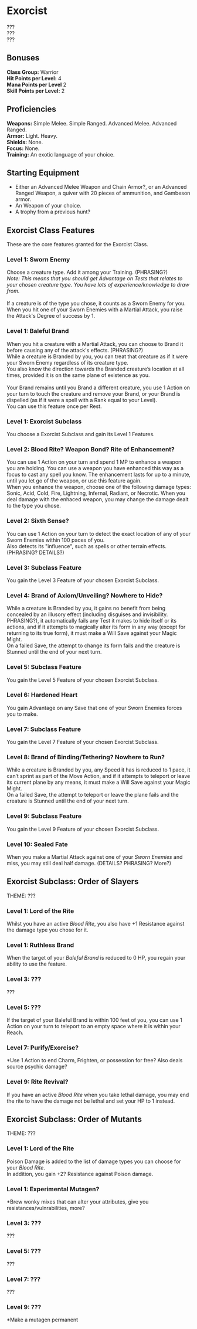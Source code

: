# Exorcist
??? <br>
??? <br>
??? <br>

## Bonuses
**Class Group:** Warrior <br>
**Hit Points per Level:** 4 <br>
**Mana Points per Level** 2 <br>
**Skill Points per Level:** 2 <br>

## Proficiencies
**Weapons:** Simple Melee. Simple Ranged. Advanced Melee. Advanced Ranged. <br>
**Armor:** Light. Heavy. <br>
**Shields:** None. <br>
**Focus:** None. <br>
**Training:** An exotic language of your choice. <br>

## Starting Equipment
+ Either an Advanced Melee Weapon and Chain Armor?, or an Advanced Ranged Weapon, a quiver with 20 pieces of ammunition, and Gambeson armor.
+ An Weapon of your choice.
+ A trophy from a previous hunt?

## Exorcist Class Features
These are the core features granted for the Exorcist Class.

### Level 1: Sworn Enemy
Choose a creature type. Add it among your Training. (PHRASING?) <br>
*Note: This means that you should get Advantage on Tests that relates to your chosen creature type. You have lots of experience/knowledge to draw from.*
<br><br>
If a creature is of the type you chose, it counts as a Sworn Enemy for you. When you hit one of your Sworn Enemies with a Martial Attack, you raise the Attack's Degree of success by 1.

### Level 1: Baleful Brand
When you hit a creature with a Martial Attack, you can choose to Brand it before causing any of the attack's effects. (PHRASING?) <br>
While a creature is Branded by you, you can treat that creature as if it were your Sworn Enemy regardless of its creature type. <br>
You also know the direction towards the Branded creature’s location at all times, provided it is on the same plane of existence as you.
<br><br>
Your Brand remains until you Brand a different creature, you use 1 Action on your turn to touch the creature and remove your Brand, or your Brand is dispelled (as if it were a spell with a Rank equal to your Level). <br>
You can use this feature once per Rest.

### Level 1: Exorcist Subclass
You choose a Exorcist Subclass and gain its Level 1 Features.

### Level 2: Blood Rite? Weapon Bond? Rite of Enhancement?
You can use 1 Action on your turn and spend 1 MP to enhance a weapon you are holding. You can use a weapon you have enhanced this way as a focus to cast any spell you know. The enhancement lasts for up to a minute, until you let go of the weapon, or use this feature again. <br>
When you enhance the weapon, choose one of the following damage types: Sonic, Acid, Cold, Fire, Lightning, Infernal, Radiant, or Necrotic. When you deal damage with the enhaced weapon, you may change the damage dealt to the type you chose.

### Level 2: Sixth Sense?
You can use 1 Action on your turn to detect the exact location of any of your Sworn Enemies within 100 paces of you. <br>
Also detects its "influence", such as spells or other terrain effects. (PHRASING? DETAILS?)

### Level 3: Subclass Feature
You gain the Level 3 Feature of your chosen Exorcist Subclass.

### Level 4: Brand of Axiom/Unveiling? Nowhere to Hide?
While a creature is Branded by you, it gains no benefit from being concealed by an illusory effect (including disguises and invisibility. PHRASING?), it automatically fails any Test it makes to hide itself or its actions, and if it attempts to magically alter its form in any way (except for returning to its true form), it must make a Will Save against your Magic Might. <br>
On a failed Save, the attempt to change its form fails and the creature is Stunned until the end of your next turn.

### Level 5: Subclass Feature
You gain the Level 5 Feature of your chosen Exorcist Subclass.

### Level 6: Hardened Heart
You gain Advantage on any Save that one of your Sworn Enemies forces you to make.

### Level 7: Subclass Feature
You gain the Level 7 Feature of your chosen Exorcist Subclass.

### Level 8: Brand of Binding/Tethering? Nowhere to Run?
While a creature is Branded by you, any Speed it has is reduced to 1 pace, it can’t sprint as part of the Move Action, and if it attempts to teleport or leave its current plane by any means, it must make a Will Save against your Magic Might. <br>
On a failed Save, the attempt to teleport or leave the plane fails and the creature is Stunned until the end of your next turn.

### Level 9: Subclass Feature
You gain the Level 9 Feature of your chosen Exorcist Subclass.

### Level 10: Sealed Fate
When you make a Martial Attack against one of your *Sworn Enemies* and miss, you may still deal half damage. (DETAILS? PHRASING? More?)

## Exorcist Subclass: Order of Slayers
THEME: ???

### Level 1: Lord of the Rite
Whilst you have an active *Blood Rite*, you also have +1 Resistance against the damage type you chose for it.

### Level 1: Ruthless Brand
When the target of your *Baleful Brand* is reduced to 0 HP, you regain your ability to use the feature.

### Level 3: ???
???

### Level 5: ???
If the target of your Baleful Brand is within 100 feet of you, you can use 1 Action on your turn to teleport to an empty space where it is within your Reach.

### Level 7: Purify/Exorcise?
*Use 1 Action to end Charm, Frighten, or possession for free? Also deals source psychic damage?

### Level 9: Rite Revival?
If you have an active *Blood Rite* when you take lethal damage, you may end the rite to have the damage not be lethal and set your HP to 1 instead.

## Exorcist Subclass: Order of Mutants
THEME: ???

### Level 1: Lord of the Rite
Poison Damage is added to the list of damage types you can choose for your *Blood Rite*. <br>
In addition, you gain +2? Resistance against Poison damage.

### Level 1: Experimental Mutagen?
*Brew wonky mixes that can alter your attributes, give you resistances/vulnrabilities, more?

### Level 3: ???
???

### Level 5: ???
???

### Level 7: ???
???

### Level 9: ???
*Make a mutagen permanent